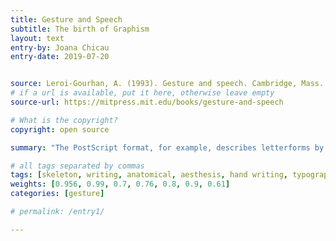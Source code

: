 ```yaml
---
title: Gesture and Speech
subtitle: The birth of Graphism
layout: text
entry-by: Joana Chicau
entry-date: 2019-07-20


source: Leroi-Gourhan, A. (1993). Gesture and speech. Cambridge, Mass. MIT Press.
# if a url is available, put it here, otherwise leave empty
source-url: https://mitpress.mit.edu/books/gesture-and-speech

# What is the copyright?
copyright: open source

summary: "The PostScript format, for example, describes letterforms by their contour instead of their skeleton. Yet other, lesser known file formats might take an inverse approach. It is the case of Metafont, originated from linear-drawing, writing and calligraphy where different kinds of pens (pointed, broad-nib, …) get applied to a skeleton resulting in different kind of characters depending on the pen."

# all tags separated by commas
tags: [skeleton, writing, anatomical, aesthesis, hand writing, typography, type]
weights: [0.956, 0.99, 0.7, 0.76, 0.8, 0.9, 0.61]
categories: [gesture]

# permalink: /entry1/

---
```


